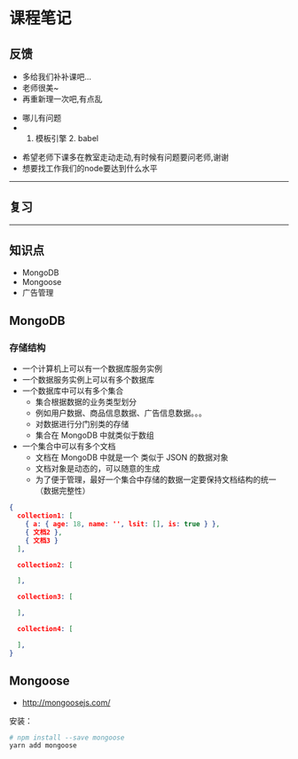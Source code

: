 # 课程笔记

## 反馈

- 多给我们补补课吧...
- 老师很美~
-  再重新理一次吧,有点乱
  +  哪儿有问题
  +  1. 模板引擎 2. babel
-  希望老师下课多在教室走动走动,有时候有问题要问老师,谢谢
- 想要找工作我们的node要达到什么水平

---

## 复习

---

## 知识点

- MongoDB
- Mongoose
- 广告管理

## MongoDB

### 存储结构

- 一个计算机上可以有一个数据库服务实例
- 一个数据服务实例上可以有多个数据库
- 一个数据库中可以有多个集合
  + 集合根据数据的业务类型划分
  + 例如用户数据、商品信息数据、广告信息数据。。。
  + 对数据进行分门别类的存储
  + 集合在 MongoDB 中就类似于数组
- 一个集合中可以有多个文档
  + 文档在 MongoDB 中就是一个 类似于 JSON 的数据对象
  + 文档对象是动态的，可以随意的生成
  + 为了便于管理，最好一个集合中存储的数据一定要保持文档结构的统一（数据完整性）


```json
{
  collection1: [
    { a: { age: 18, name: '', lsit: [], is: true } },
    { 文档2 },
    { 文档3 }
  ],

  collection2: [

  ],

  collection3: [

  ],

  collection4: [

  ],
}
```

## Mongoose

- http://mongoosejs.com/

安装：

```bash
# npm install --save mongoose
yarn add mongoose
```
